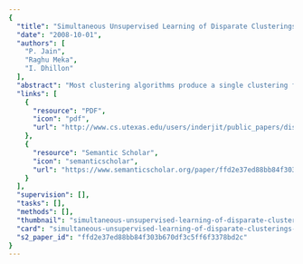 ```yaml
---
{
  "title": "Simultaneous Unsupervised Learning of Disparate Clusterings",
  "date": "2008-10-01",
  "authors": [
    "P. Jain",
    "Raghu Meka",
    "I. Dhillon"
  ],
  "abstract": "Most clustering algorithms produce a single clustering for a given dataset even when the data can be clustered naturally in multiple ways. In this paper, we address the difficult problem of uncovering disparate clusterings from the data in a totally unsupervised manner. We propose two new approaches for this problem. In the first approach, we aim to find good clusterings of the data that are also decorrelated with one another. To this end, we give a new and tractable characterization of decorrelation between clusterings, and present an objective function to capture it. We provide an iterative “decorrelated” k-means type algorithm to minimize this objective function. In the second approach, we model the data as a sum of mixtures and associate each mixture with a clustering. This approach leads us to the problem of learning a convolution of mixture distributions. Though the latter problem can be formulated as one of factorial learning [8,13,16], the existing formulations and methods do not perform well on many real high-dimensional datasets. We propose a new regularized factorial-learning framework that is more suitable for capturing the notion of disparate clusterings in modern, high-dimensional datasets. Furthermore, we provide kernelized version of both of our algorithms. The resulting algorithms do well in uncovering multiple clusterings, and are much improved over existing methods. We evaluate our methods on two real-world datasets—a music dataset from the text-mining domain, and a portrait dataset from the computer-vision domain. Our methods achieve a substantially higher accuracy than existing factorial learning as well as traditional clustering algorithms.  2008 Wiley Periodicals, Inc. Statistical Analysis and Data Mining 1: 195–210, 2008",
  "links": [
    {
      "resource": "PDF",
      "icon": "pdf",
      "url": "http://www.cs.utexas.edu/users/inderjit/public_papers/disparate_sama.pdf"
    },
    {
      "resource": "Semantic Scholar",
      "icon": "semanticscholar",
      "url": "https://www.semanticscholar.org/paper/ffd2e37ed88bb84f303b670df3c5ff6f3378bd2c"
    }
  ],
  "supervision": [],
  "tasks": [],
  "methods": [],
  "thumbnail": "simultaneous-unsupervised-learning-of-disparate-clusterings-thumb.jpg",
  "card": "simultaneous-unsupervised-learning-of-disparate-clusterings-card.jpg",
  "s2_paper_id": "ffd2e37ed88bb84f303b670df3c5ff6f3378bd2c"
}
---
```


